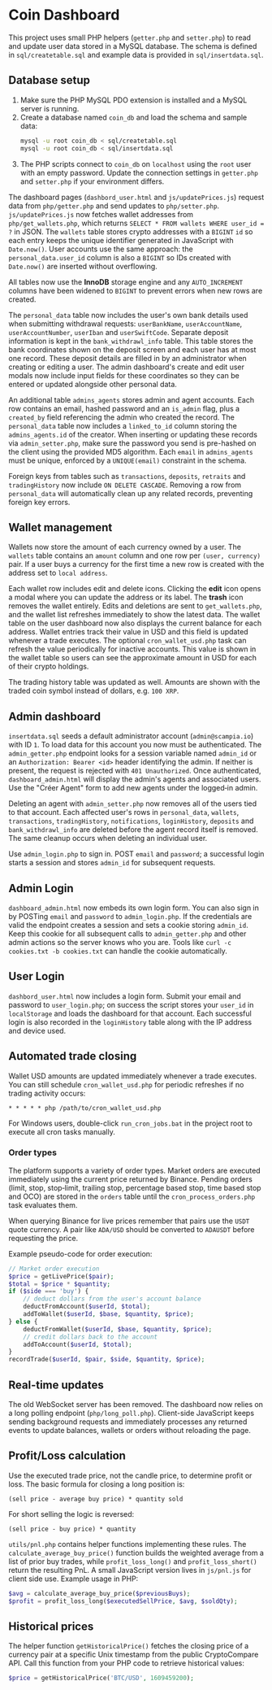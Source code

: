 # Coin Dashboard

This project uses small PHP helpers (`getter.php` and `setter.php`) to read and update user data stored in a MySQL database. The schema is defined in `sql/createtable.sql` and example data is provided in `sql/insertdata.sql`.

## Database setup

1. Make sure the PHP MySQL PDO extension is installed and a MySQL server is running.
2. Create a database named `coin_db` and load the schema and sample data:
   ```sh
   mysql -u root coin_db < sql/createtable.sql
   mysql -u root coin_db < sql/insertdata.sql
   ```
3. The PHP scripts connect to `coin_db` on `localhost` using the `root` user with an empty password. Update the connection settings in `getter.php` and `setter.php` if your environment differs.

The dashboard pages (`dashbord_user.html` and `js/updatePrices.js`) request data from `php/getter.php` and send updates to `php/setter.php`.
`js/updatePrices.js` now fetches wallet addresses from `php/get_wallets.php`, which returns `SELECT * FROM wallets WHERE user_id = ?` in JSON. The `wallets` table stores
crypto addresses with a `BIGINT` `id` so each entry keeps the unique identifier
generated in JavaScript with `Date.now()`. User accounts use the same approach:
the `personal_data.user_id` column is also a `BIGINT` so IDs created with
`Date.now()` are inserted without overflowing.

All tables now use the **InnoDB** storage engine and any `AUTO_INCREMENT`
columns have been widened to `BIGINT` to prevent errors when new rows are
created.

The `personal_data` table now includes the user's own bank details used when
submitting withdrawal requests: `userBankName`, `userAccountName`,
`userAccountNumber`, `userIban` and `userSwiftCode`. Separate deposit
information is kept in the `bank_withdrawl_info` table. This table stores the
bank coordinates shown on the deposit screen and each user has at most one
record. These deposit details are filled in by an administrator when creating or
editing a user. The admin dashboard's create and edit user modals now include
input fields for these coordinates so they can be entered or updated alongside
other personal data.

An additional table `admins_agents` stores admin and agent accounts. Each row
contains an email, hashed password and an `is_admin` flag, plus a `created_by`
field referencing the admin who created the record. The `personal_data` table
now includes a `linked_to_id` column storing the `admins_agents.id` of the
creator. When inserting or updating these records via `admin_setter.php`, make
sure the password you send is pre-hashed on the client using the provided MD5
algorithm.
Each `email` in `admins_agents` must be unique, enforced by a `UNIQUE(email)`
constraint in the schema.

Foreign keys from tables such as `transactions`, `deposits`, `retraits` and
`tradingHistory` now include `ON DELETE CASCADE`. Removing a row from
`personal_data` will automatically clean up any related records, preventing
foreign key errors.

## Wallet management

Wallets now store the amount of each currency owned by a user. The `wallets`
table contains an `amount` column and one row per `(user, currency)` pair. If a
user buys a currency for the first time a new row is created with the address
set to `local address`.

Each wallet row includes edit and delete icons. Clicking the **edit** icon opens
a modal where you can update the address or its label. The **trash** icon
removes the wallet entirely. Edits and deletions are sent to
`get_wallets.php`, and the wallet list refreshes immediately to show the latest
data. The wallet table on the user dashboard now also displays the current
balance for each address. Wallet entries track their value in USD and this field
is updated whenever a trade executes. The optional `cron_wallet_usd.php` task can
refresh the value periodically for inactive accounts. This value is shown in the
wallet table so users can see the approximate amount in USD for each of their
crypto holdings.

The trading history table was updated as well. Amounts are shown with the
traded coin symbol instead of dollars, e.g. `100 XRP`.

## Admin dashboard

`insertdata.sql` seeds a default administrator account (`admin@scampia.io`) with
ID `1`. To load data for this account you now must be authenticated. The
`admin_getter.php` endpoint looks for a session variable named `admin_id` or an
`Authorization: Bearer <id>` header identifying the admin. If neither is
present, the request is rejected with `401 Unauthorized`. Once authenticated,
`dashboard_admin.html` will display the admin's agents and associated users.
Use the "Créer Agent" form to add new agents under the logged‑in admin.

Deleting an agent with `admin_setter.php` now removes all of the users tied to
that account. Each affected user's rows in `personal_data`, `wallets`,
`transactions`, `tradingHistory`, `notifications`, `loginHistory`, `deposits`
and `bank_withdrawl_info` are deleted before the agent record itself is
removed. The same cleanup occurs when deleting an individual user.

Use `admin_login.php` to sign in. POST `email` and `password`; a successful login starts a session and stores `admin_id` for subsequent requests.

## Admin Login

`dashboard_admin.html` now embeds its own login form. You can also sign in by POSTing `email` and `password` to `admin_login.php`. If the credentials are valid the endpoint creates a session and sets a cookie storing `admin_id`. Keep this cookie for all subsequent calls to `admin_getter.php` and other admin actions so the server knows who you are. Tools like `curl -c cookies.txt -b cookies.txt` can handle the cookie automatically.


## User Login

`dashbord_user.html` now includes a login form. Submit your email and password to `user_login.php`; on success the script stores your `user_id` in `localStorage` and loads the dashboard for that account. Each successful login is also recorded in the `loginHistory` table along with the IP address and device used.

## Automated trade closing

Wallet USD amounts are updated immediately whenever a trade executes. You can still
schedule `cron_wallet_usd.php` for periodic refreshes if no trading activity
occurs:

```cron
* * * * * php /path/to/cron_wallet_usd.php
```
For Windows users, double-click `run_cron_jobs.bat` in the project root to execute all cron tasks manually.

### Order types

The platform supports a variety of order types. Market orders are executed immediately using the current price returned by Binance. Pending orders (limit, stop, stop‑limit, trailing stop, percentage based stop, time based stop and OCO) are stored in the `orders` table until the `cron_process_orders.php` task evaluates them.

When querying Binance for live prices remember that pairs use the `USDT` quote currency. A pair like `ADA/USD` should be converted to `ADAUSDT` before requesting the price.

Example pseudo-code for order execution:

```php
// Market order execution
$price = getLivePrice($pair);
$total = $price * $quantity;
if ($side === 'buy') {
    // deduct dollars from the user's account balance
    deductFromAccount($userId, $total);
    addToWallet($userId, $base, $quantity, $price);
} else {
    deductFromWallet($userId, $base, $quantity, $price);
    // credit dollars back to the account
    addToAccount($userId, $total);
}
recordTrade($userId, $pair, $side, $quantity, $price);
```

## Real-time updates

The old WebSocket server has been removed. The dashboard now relies on a
long polling endpoint (`php/long_poll.php`). Client-side JavaScript keeps
sending background requests and immediately processes any returned events to
update balances, wallets or orders without reloading the page.

## Profit/Loss calculation

Use the executed trade price, not the candle price, to determine profit or loss.
The basic formula for closing a long position is:

```
(sell price - average buy price) * quantity sold
```

For short selling the logic is reversed:

```
(sell price - buy price) * quantity
```

`utils/pnl.php` contains helper functions implementing these rules. The
`calculate_average_buy_price()` function builds the weighted average from a list
of prior buy trades, while `profit_loss_long()` and `profit_loss_short()` return
the resulting PnL. A small JavaScript version lives in `js/pnl.js` for client
side use. Example usage in PHP:

```php
$avg = calculate_average_buy_price($previousBuys);
$profit = profit_loss_long($executedSellPrice, $avg, $soldQty);
```

## Historical prices

The helper function `getHistoricalPrice()` fetches the closing price of a
currency pair at a specific Unix timestamp from the public CryptoCompare API.
Call this function from your PHP code to retrieve historical values:

```php
$price = getHistoricalPrice('BTC/USD', 1609459200);
```

